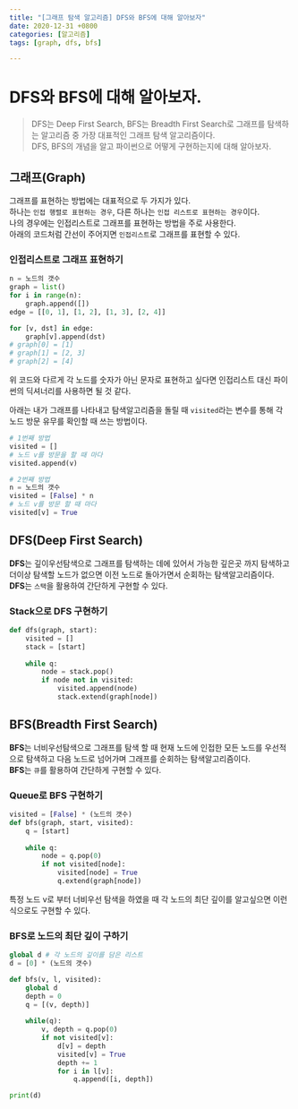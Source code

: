 ```yaml
---
title: "[그래프 탐색 알고리즘] DFS와 BFS에 대해 알아보자"
date: 2020-12-31 +0800
categories: [알고리즘]
tags: [graph, dfs, bfs]

---
```


# DFS와 BFS에 대해 알아보자.

> DFS는 Deep First Search, BFS는 Breadth First Search로 그래프를 탐색하는 알고리즘 중 가장 대표적인 그래프 탐색 알고리즘이다.<br>
> DFS, BFS의 개념을 알고 파이썬으로 어떻게 구현하는지에 대해 알아보자.

## 그래프(Graph)

그래프를 표현하는 방법에는 대표적으로 두 가지가 있다. <br>
하나는 `인접 행렬로 표현하는 경우`, 다른 하나는 `인접 리스트로 표현하는 경우`이다.<br>
나의 경우에는 인접리스트로 그래프를 표현하는 방법을 주로 사용한다. <br>
아래의 코드처럼 간선이 주어지면 `인접리스트`로 그래프를 표현할 수 있다.

### 인접리스트로 그래프 표현하기
```python
n = 노드의 갯수
graph = list()
for i in range(n):
    graph.append([])
edge = [[0, 1], [1, 2], [1, 3], [2, 4]]

for [v, dst] in edge:
    graph[v].append(dst)
# graph[0] = [1]
# graph[1] = [2, 3]
# graph[2] = [4]
```

위 코드와 다르게 각 노드를 숫자가 아닌 문자로 표현하고 싶다면 인접리스트 대신 파이썬의 딕셔너리를 사용하면 될 것 같다.

아래는 내가 그래프를 나타내고 탐색알고리즘을 돌릴 때 `visited`라는 변수를 통해 각 노드 방문 유무를 확인할 때 쓰는 방법이다.

```python
# 1번째 방법
visited = []
# 노드 v를 방문을 할 때 마다
visited.append(v)

# 2번째 방법
n = 노드의 갯수
visited = [False] * n
# 노드 v를 방문 할 때 마다
visited[v] = True
```

## DFS(Deep First Search)

**DFS**는 깊이우선탐색으로 그래프를 탐색하는 데에 있어서 가능한 깊은곳 까지 탐색하고 더이상 탐색할 노드가 없으면 이전 노드로 돌아가면서 순회하는 탐색알고리즘이다.<br>
**DFS**는 `스택`을 활용하여 간단하게 구현할 수 있다.

### Stack으로 DFS 구현하기
```python
def dfs(graph, start):
    visited = []
    stack = [start]
    
    while q:
        node = stack.pop()
        if node not in visited:
            visited.append(node)
            stack.extend(graph[node])
```

## BFS(Breadth First Search)

**BFS**는 너비우선탐색으로 그래프를 탐색 할 때 현재 노드에 인접한 모든 노드를 우선적으로 탐색하고 다음 노드로 넘어가며 그래프를 순회하는 탐색알고리즘이다.<br>
**BFS**는 `큐`를 활용하여 간단하게 구현할 수 있다.

### Queue로 BFS 구현하기
```python
visited = [False] * (노드의 갯수)
def bfs(graph, start, visited):
    q = [start]
    
    while q:
        node = q.pop(0)
        if not visited[node]:
            visited[node] = True
            q.extend(graph[node])
```

특정 노드 v로 부터 너비우선 탐색을 하였을 때 각 노드의 최단 깊이를 알고싶으면 이런식으로도 구현할 수 있다.

### BFS로 노드의 최단 깊이 구하기
```python
global d # 각 노드의 깊이를 담은 리스트
d = [0] * (노드의 갯수)

def bfs(v, l, visited):
    global d
    depth = 0
    q = [(v, depth)]
    
    while(q):
        v, depth = q.pop(0)
        if not visited[v]:
            d[v] = depth
            visited[v] = True
            depth += 1
            for i in l[v]:
                q.append([i, depth])

print(d)
```
